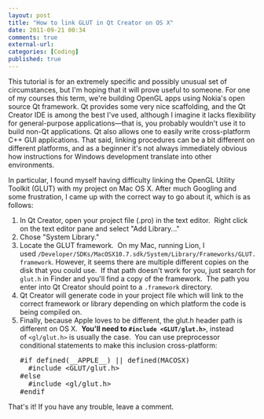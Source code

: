 ```yaml
---
layout: post
title: "How to link GLUT in Qt Creator on OS X"
date: 2011-09-21 00:34
comments: true
external-url:
categories: [Coding]
published: true
---
```

This tutorial is for an extremely specific and possibly unusual set of circumstances, but I'm hoping that it will prove useful to someone. For one of my courses this term, we're building OpenGL apps using Nokia's open source Qt framework. Qt provides some very nice scaffolding, and the Qt Creator IDE is among the best I've used, although I imagine it lacks flexibility for general-purpose applications—that is, you probably wouldn't use it to build non-Qt applications. Qt also allows one to easily write cross-platform C++ GUI applications. That said, linking procedures can be a bit different on different platforms, and as a beginner it's not always immediately obvious how instructions for Windows development translate into other environments.

In particular, I found myself having difficulty linking the OpenGL Utility Toolkit (GLUT) with my project on Mac OS X. After much Googling and some frustration, I came up with the correct way to go about it, which is as follows:
<ol>
	<li>In Qt Creator, open your project file (.pro) in the text editor.  Right click on the text editor pane and select "Add Library..."</li>
	<li>Chose "System Library."</li>
	<li>Locate the GLUT framework.  On my Mac, running Lion, I used <code>/Developer/SDKs/MacOSX10.7.sdk/System/Library/Frameworks/GLUT.framework</code>. However, it seems there are multiple different copies on the disk that you could use.  If that path doesn't work for you, just search for <code>glut.h</code> in Finder and you'll find a copy of the framework.  The path you enter into Qt Creator should point to a <code>.framework</code> directory.</li>
	<li>Qt Creator will generate code in your project file which will link to the correct framework or library depending on which platform the code is being compiled on.</li>
	<li>Finally, because Apple loves to be different, the glut.h header path is different on OS X.  <strong>You'll need to <code>#include &lt;GLUT/glut.h&gt;</code></strong>, instead of <code>&lt;gl/glut.h&gt;</code> is usually the case.  You can use preprocessor conditional statements to make this inclusion cross-platform:
<pre>#if defined(__APPLE__) || defined(MACOSX)
  #include &lt;GLUT/glut.h&gt;
#else
  #include &lt;gl/glut.h&gt;
#endif</pre>
</li>
</ol>
That's it! If you have any trouble, leave a comment.
